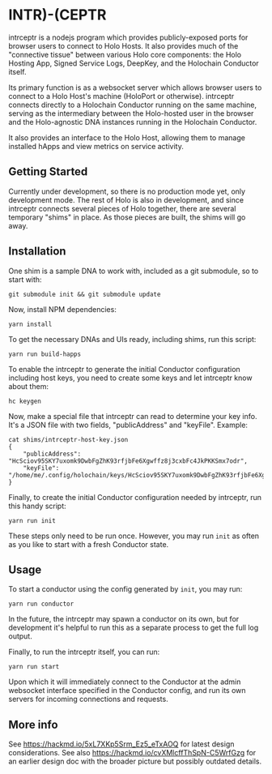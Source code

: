 # INTR)-(CEPTR

intrceptr is a nodejs program which provides publicly-exposed ports for browser users to connect to Holo Hosts. It also provides much of the "connective tissue" between various Holo core components: the Holo Hosting App, Signed Service Logs, DeepKey, and the Holochain Conductor itself.

Its primary function is as a websocket server which allows browser users to connect to a Holo Host's machine (HoloPort or otherwise). intrceptr connects directly to a Holochain Conductor running on the same machine, serving as the intermediary between the Holo-hosted user in the browser and the Holo-agnostic DNA instances running in the Holochain Conductor.

It also provides an interface to the Holo Host, allowing them to manage installed hApps and view metrics on service activity.

## Getting Started

Currently under development, so there is no production mode yet, only development mode. The rest of Holo is also in development, and since intrceptr connects several pieces of Holo together, there are several temporary "shims" in place. As those pieces are built, the shims will go away.

## Installation

One shim is a sample DNA to work with, included as a git submodule, so to start with:

	git submodule init && git submodule update

Now, install NPM dependencies:

	yarn install

To get the necessary DNAs and UIs ready, including shims, run this script:

	yarn run build-happs

To enable the intrceptr to generate the initial Conductor configuration including host keys, you need to create some keys and let intrceptr know about them:

	hc keygen

Now, make a special file that intrceptr can read to determine your key info. It's a JSON file with two fields, "publicAddress" and "keyFile". Example:

	cat shims/intrceptr-host-key.json
	{
	    "publicAddress": "HcSciov95SKY7uxomk9DwbFgZhK93rfjbFe6Xgwffz8j3cxbFc4JkPKKSmx7odr",
	    "keyFile": "/home/me/.config/holochain/keys/HcSciov95SKY7uxomk9DwbFgZhK93rfjbFe6Xgwffz8j3cxbFc4JkPKKSmx7odr"
	}

Finally, to create the initial Conductor configuration needed by intrceptr, run this handy script:

	yarn run init

These steps only need to be run once. However, you may run `init` as often as you like to start with a fresh Conductor state.

## Usage

To start a conductor using the config generated by `init`, you may run:

	yarn run conductor

In the future, the intrceptr may spawn a conductor on its own, but for development it's helpful to run this as a separate process to get the full log output.

Finally, to run the intrceptr itself, you can run:

	yarn run start

Upon which it will immediately connect to the Conductor at the admin websocket interface specified in the Conductor config, and run its own servers for incoming connections and requests.

## More info

See https://hackmd.io/5xL7XKp5Srm_Ez5_eTxAOQ for latest design considerations. See also https://hackmd.io/cvXMlcffThSpN-C5WrfGzg for an earlier design doc with the broader picture but possibly outdated details.
